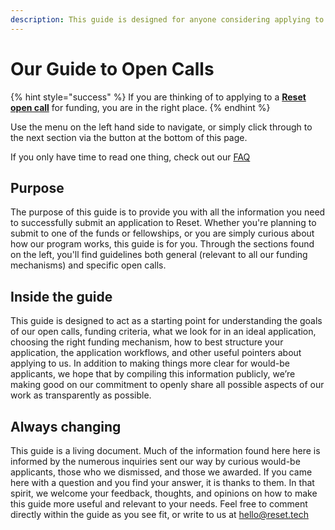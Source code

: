```yaml
---
description: This guide is designed for anyone considering applying to a Reset open call.
---
```


# Our Guide to Open Calls

{% hint style="success" %}
 If you are thinking of to applying to a [**Reset open call**](https://wwww.reset.tech/open-calls/) for funding, you are in the right place.
{% endhint %}

Use the menu on the left hand side to navigate, or simply click through to the next section via the button at the bottom of this page. 

If you only have time to read one thing, check out our [FAQ](faq.md)

## Purpose

The purpose of this guide is to provide you with all the information you need to successfully submit an application to Reset. Whether you're planning to submit to one of the funds or fellowships, or you are simply curious about how our program works, this guide is for you. Through the sections found on the left, you'll find guidelines both general \(relevant to all our funding mechanisms\) and specific open calls.

## Inside the guide

This guide is designed to act as a starting point for understanding the goals of our open calls, funding criteria, what we look for in an ideal application, choosing the right funding mechanism, how to best structure your application, the application workflows, and other useful pointers about applying to us. In addition to making things more clear for would-be applicants, we hope that by compiling this information publicly, we’re making good on our commitment to openly share all possible aspects of our work as transparently as possible.

## Always changing

This guide is a living document. Much of the information found here here is informed by the numerous inquiries sent our way by curious would-be applicants, those who we dismissed, and those we awarded. If you came here with a question and you find your answer, it is thanks to them. In that spirit, we welcome your feedback, thoughts, and opinions on how to make this guide more useful and relevant to your needs. Feel free to comment directly within the guide as you see fit, or write to us at hello@reset.tech

